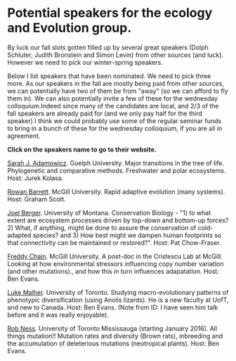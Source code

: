 # Potential speakers for the ecology and Evolution group.

By luck our fall slots gotten filled up by several great speakers (Dolph Schluter, Judith Bronstein and Simon Levin) from other sources (and luck). However we need to pick our winter-spring speakers.

Below I list speakers that have been nominated. We need to pick three more. As our speakers in the fall are mostly being paid from other sources, we can potentially have two of them be from "away" (so we can afford to fly them in). We can also potentially invite a few of these for the wednesday colloquium.Indeed since many of the candidates are local, and 2/3 of the fall speakers are already paid for (and we only pay half for the third speaker) I think we could probably use some of the regular seminar funds to bring in a bunch of these for the wednesday colloquium, if you are all in agreement. 

**Click on the speakers name to go to their website.**

[Sarah J. Adamowicz](http://www.uoguelph.ca/ib/people/faculty/adamowicz.shtml). Guelph University. Major transitions in the tree of life. Phylogenetic and comparative methods. Freshwater and polar ecosystems. Host: Jurek Kolasa.

[Rowan Barrett](http://barrettlab.ca/). McGill University. Rapid adaptive evolution (many systems). Host: Graham Scott.

[Joel Berger](http://bergerlab.dbs.umt.edu/). University of Montana. Conservation Biology - "1) to what extent are ecosystem processes driven by top-down and bottom-up forces? 2) What, if anything, might be done to assure the conservation of cold-adapted species? and 3) How best might we dampen human footprints so that connectivity can be maintained or restored?". Host: Pat Chow-Fraser.

[Freddy Chain](http://biology.mcgill.ca/faculty/cristescu/fredericchain.html). McGill University. A post-doc in the Cristescu Lab at McGill. Looking at how  environmental stressors influencing copy number variation (and other mutations)., and how this in turn influences adapatation. Host: Ben Evans.

[Luke Malher](http://mahlerlab.com/). University of Toronto. Studying macro-evolutionary patterns of phenotypic diversification (using Anolis lizards). He is a new faculty at UofT, and new to Canada. Host: Ben Evans. (Note from ID: I have seen him talk before and it was really enjoyable).

[Rob Ness](http://www.utm.utoronto.ca/biology/people/ness-rob). University of Toronto Mississauga (starting January 2016). All things mutation!! Mutation rates and diversity (Brown rats), inbreeding and the accumulation of deleterious mutations (neotropical plants). Host: Ben Evans.



